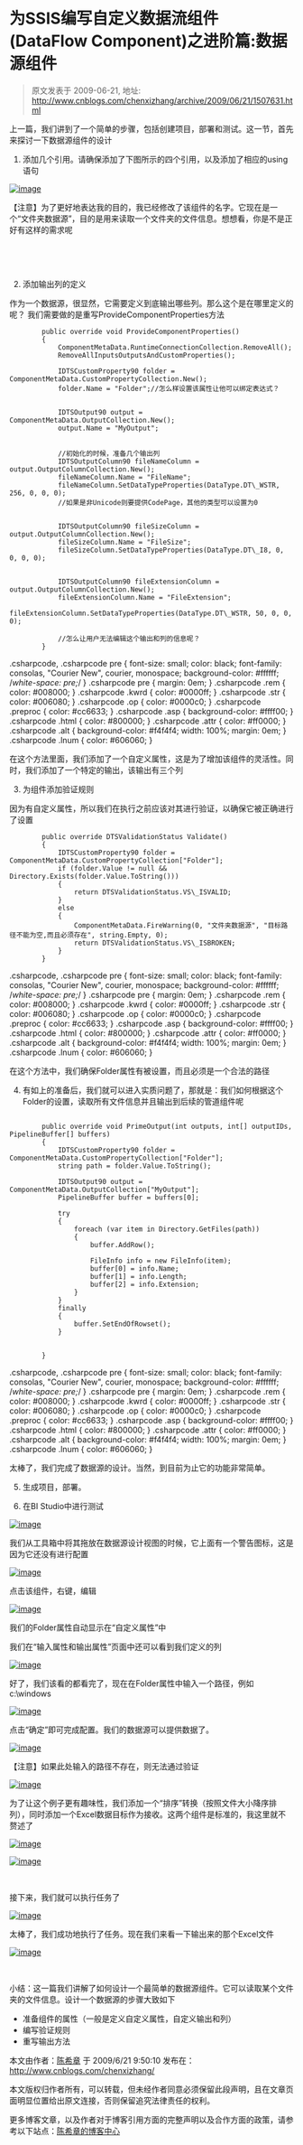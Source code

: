 # 为SSIS编写自定义数据流组件(DataFlow Component)之进阶篇:数据源组件 
> 原文发表于 2009-06-21, 地址: http://www.cnblogs.com/chenxizhang/archive/2009/06/21/1507631.html 


上一篇，我们讲到了一个简单的步骤，包括创建项目，部署和测试。这一节，首先来探讨一下数据源组件的设计

 1. 添加几个引用。请确保添加了下图所示的四个引用，以及添加了相应的using语句

 [![image](./images/1507631-image_thumb.png "image")](http://images.cnblogs.com/cnblogs_com/chenxizhang/WindowsLiveWriter/SSISDataFlowComponent_869B/image_2.png) 

 【注意】为了更好地表达我的目的，我已经修改了该组件的名字。它现在是一个“文件夹数据源”，目的是用来读取一个文件夹的文件信息。想想看，你是不是正好有这样的需求呢

  

  

 2. 添加输出列的定义

 作为一个数据源，很显然，它需要定义到底输出哪些列。那么这个是在哪里定义的呢？ 我们需要做的是重写ProvideComponentProperties方法


```
        public override void ProvideComponentProperties()
        {
            ComponentMetaData.RuntimeConnectionCollection.RemoveAll();
            RemoveAllInputsOutputsAndCustomProperties();

            IDTSCustomProperty90 folder = ComponentMetaData.CustomPropertyCollection.New();
            folder.Name = "Folder";//怎么样设置该属性让他可以绑定表达式？
            

            IDTSOutput90 output = ComponentMetaData.OutputCollection.New();
            output.Name = "MyOutput";
            

            //初始化的时候，准备几个输出列
            IDTSOutputColumn90 fileNameColumn = output.OutputColumnCollection.New();
            fileNameColumn.Name = "FileName";
            fileNameColumn.SetDataTypeProperties(DataType.DT\_WSTR, 256, 0, 0, 0);
            //如果是非Unicode则要提供CodePage，其他的类型可以设置为0


            IDTSOutputColumn90 fileSizeColumn = output.OutputColumnCollection.New();
            fileSizeColumn.Name = "FileSize";
            fileSizeColumn.SetDataTypeProperties(DataType.DT\_I8, 0, 0, 0, 0);


            IDTSOutputColumn90 fileExtensionColumn = output.OutputColumnCollection.New();
            fileExtensionColumn.Name = "FileExtension";
            fileExtensionColumn.SetDataTypeProperties(DataType.DT\_WSTR, 50, 0, 0, 0);

            //怎么让用户无法编辑这个输出和列的信息呢？
        }
```

.csharpcode, .csharpcode pre
{
 font-size: small;
 color: black;
 font-family: consolas, "Courier New", courier, monospace;
 background-color: #ffffff;
 /*white-space: pre;*/
}
.csharpcode pre { margin: 0em; }
.csharpcode .rem { color: #008000; }
.csharpcode .kwrd { color: #0000ff; }
.csharpcode .str { color: #006080; }
.csharpcode .op { color: #0000c0; }
.csharpcode .preproc { color: #cc6633; }
.csharpcode .asp { background-color: #ffff00; }
.csharpcode .html { color: #800000; }
.csharpcode .attr { color: #ff0000; }
.csharpcode .alt 
{
 background-color: #f4f4f4;
 width: 100%;
 margin: 0em;
}
.csharpcode .lnum { color: #606060; }

在这个方法里面，我们添加了一个自定义属性，这是为了增加该组件的灵活性。同时，我们添加了一个特定的输出，该输出有三个列


3. 为组件添加验证规则


因为有自定义属性，所以我们在执行之前应该对其进行验证，以确保它被正确进行了设置


```
        public override DTSValidationStatus Validate()
        {
            IDTSCustomProperty90 folder = ComponentMetaData.CustomPropertyCollection["Folder"];
            if (folder.Value != null && Directory.Exists(folder.Value.ToString()))
            {
                return DTSValidationStatus.VS\_ISVALID;
            }
            else
            {
                ComponentMetaData.FireWarning(0, "文件夹数据源", "目标路径不能为空,而且必须存在", string.Empty, 0);
                return DTSValidationStatus.VS\_ISBROKEN;
            }
        }

```


.csharpcode, .csharpcode pre
{
 font-size: small;
 color: black;
 font-family: consolas, "Courier New", courier, monospace;
 background-color: #ffffff;
 /*white-space: pre;*/
}
.csharpcode pre { margin: 0em; }
.csharpcode .rem { color: #008000; }
.csharpcode .kwrd { color: #0000ff; }
.csharpcode .str { color: #006080; }
.csharpcode .op { color: #0000c0; }
.csharpcode .preproc { color: #cc6633; }
.csharpcode .asp { background-color: #ffff00; }
.csharpcode .html { color: #800000; }
.csharpcode .attr { color: #ff0000; }
.csharpcode .alt 
{
 background-color: #f4f4f4;
 width: 100%;
 margin: 0em;
}
.csharpcode .lnum { color: #606060; }




在这个方法中，我们确保Folder属性有被设置，而且必须是一个合法的路径


4. 有如上的准备后，我们就可以进入实质问题了，那就是：我们如何根据这个Folder的设置，读取所有文件信息并且输出到后续的管道组件呢


```

        public override void PrimeOutput(int outputs, int[] outputIDs, PipelineBuffer[] buffers)
        {
            IDTSCustomProperty90 folder = ComponentMetaData.CustomPropertyCollection["Folder"];
            string path = folder.Value.ToString();

            IDTSOutput90 output = ComponentMetaData.OutputCollection["MyOutput"];
            PipelineBuffer buffer = buffers[0];

            try
            {
                foreach (var item in Directory.GetFiles(path))
                {
                    buffer.AddRow();

                    FileInfo info = new FileInfo(item);
                    buffer[0] = info.Name;
                    buffer[1] = info.Length;
                    buffer[2] = info.Extension;
                }
            }
            finally
            {
                buffer.SetEndOfRowset();
            }

            
        }
```


.csharpcode, .csharpcode pre
{
 font-size: small;
 color: black;
 font-family: consolas, "Courier New", courier, monospace;
 background-color: #ffffff;
 /*white-space: pre;*/
}
.csharpcode pre { margin: 0em; }
.csharpcode .rem { color: #008000; }
.csharpcode .kwrd { color: #0000ff; }
.csharpcode .str { color: #006080; }
.csharpcode .op { color: #0000c0; }
.csharpcode .preproc { color: #cc6633; }
.csharpcode .asp { background-color: #ffff00; }
.csharpcode .html { color: #800000; }
.csharpcode .attr { color: #ff0000; }
.csharpcode .alt 
{
 background-color: #f4f4f4;
 width: 100%;
 margin: 0em;
}
.csharpcode .lnum { color: #606060; }




太棒了，我们完成了数据源的设计。当然，到目前为止它的功能非常简单。


5. 生成项目，部署。


6. 在BI Studio中进行测试


[![image](./images/1507631-image_thumb_1.png "image")](http://images.cnblogs.com/cnblogs_com/chenxizhang/WindowsLiveWriter/SSISDataFlowComponent_869B/image_4.png) 


我们从工具箱中将其拖放在数据源设计视图的时候，它上面有一个警告图标，这是因为它还没有进行配置


[![image](./images/1507631-image_thumb_4.png "image")](http://images.cnblogs.com/cnblogs_com/chenxizhang/WindowsLiveWriter/SSISDataFlowComponent_869B/image_10.png) 


点击该组件，右键，编辑


[![image](./images/1507631-image_thumb_5.png "image")](http://images.cnblogs.com/cnblogs_com/chenxizhang/WindowsLiveWriter/SSISDataFlowComponent_869B/image_12.png) 


我们的Folder属性自动显示在“自定义属性”中


我们在“输入属性和输出属性”页面中还可以看到我们定义的列


[![image](./images/1507631-image_thumb_6.png "image")](http://images.cnblogs.com/cnblogs_com/chenxizhang/WindowsLiveWriter/SSISDataFlowComponent_869B/image_14.png) 


好了，我们该看的都看完了，现在在Folder属性中输入一个路径，例如c:\windows


[![image](./images/1507631-image_thumb_7.png "image")](http://images.cnblogs.com/cnblogs_com/chenxizhang/WindowsLiveWriter/SSISDataFlowComponent_869B/image_16.png) 


点击“确定”即可完成配置。我们的数据源可以提供数据了。


[![image](./images/1507631-image_thumb_8.png "image")](http://images.cnblogs.com/cnblogs_com/chenxizhang/WindowsLiveWriter/SSISDataFlowComponent_869B/image_18.png) 


【注意】如果此处输入的路径不存在，则无法通过验证


[![image](./images/1507631-image_thumb_13.png "image")](http://images.cnblogs.com/cnblogs_com/chenxizhang/WindowsLiveWriter/SSISDataFlowComponent_869B/image_28.png) 


为了让这个例子更有趣味性，我们添加一个“排序”转换（按照文件大小降序排列），同时添加一个Excel数据目标作为接收。这两个组件是标准的，我这里就不赘述了


[![image](./images/1507631-image_thumb_9.png "image")](http://images.cnblogs.com/cnblogs_com/chenxizhang/WindowsLiveWriter/SSISDataFlowComponent_869B/image_20.png) 


[![image](./images/1507631-image_thumb_10.png "image")](http://images.cnblogs.com/cnblogs_com/chenxizhang/WindowsLiveWriter/SSISDataFlowComponent_869B/image_22.png) 


 


接下来，我们就可以执行任务了


[![image](./images/1507631-image_thumb_11.png "image")](http://images.cnblogs.com/cnblogs_com/chenxizhang/WindowsLiveWriter/SSISDataFlowComponent_869B/image_24.png) 


太棒了，我们成功地执行了任务。现在我们来看一下输出来的那个Excel文件


[![image](./images/1507631-image_thumb_12.png "image")](http://images.cnblogs.com/cnblogs_com/chenxizhang/WindowsLiveWriter/SSISDataFlowComponent_869B/image_26.png) 


 


小结：这一篇我们讲解了如何设计一个最简单的数据源组件。它可以读取某个文件夹的文件信息。设计一个数据源的步骤大致如下


* 准备组件的属性（一般是定义自定义属性，自定义输出和列）
* 编写验证规则
* 重写输出方法


本文由作者：[陈希章](http://www.xizhang.com) 于 2009/6/21 9:50:10 
发布在：<http://www.cnblogs.com/chenxizhang/>  

本文版权归作者所有，可以转载，但未经作者同意必须保留此段声明，且在文章页面明显位置给出原文连接，否则保留追究法律责任的权利。   

更多博客文章，以及作者对于博客引用方面的完整声明以及合作方面的政策，请参考以下站点：[陈希章的博客中心](http://www.xizhang.com/blog.htm)
